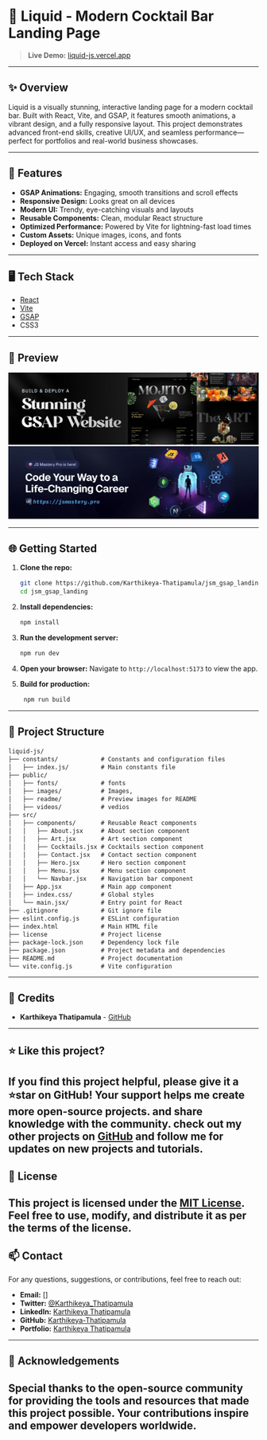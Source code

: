 # 🥂 Liquid - Modern Cocktail Bar Landing Page

> **Live Demo:** [liquid-js.vercel.app](https://liquid-js.vercel.app/#home)

---

## ✨ Overview

Liquid is a visually stunning, interactive landing page for a modern cocktail bar. Built with React, Vite, and GSAP, it features smooth animations, a vibrant design, and a fully responsive layout. This project demonstrates advanced front-end skills, creative UI/UX, and seamless performance—perfect for portfolios and real-world business showcases.

---

## 🚀 Features

- **GSAP Animations:** Engaging, smooth transitions and scroll effects
- **Responsive Design:** Looks great on all devices
- **Modern UI:** Trendy, eye-catching visuals and layouts
- **Reusable Components:** Clean, modular React structure
- **Optimized Performance:** Powered by Vite for lightning-fast load times
- **Custom Assets:** Unique images, icons, and fonts
- **Deployed on Vercel:** Instant access and easy sharing

---

## 🖥️ Tech Stack

- [React](https://react.dev/)
- [Vite](https://vitejs.dev/)
- [GSAP](https://greensock.com/gsap/)
- CSS3

---

## 📸 Preview

![Hero Section](public/readme/hero.png)
![Menu Section](public/readme/jsmpro.png)

---

## 🌐 Getting Started

1. **Clone the repo:**
   ```bash
   git clone https://github.com/Karthikeya-Thatipamula/jsm_gsap_landing.git
   cd jsm_gsap_landing
    ```
2. **Install dependencies:**
   ```bash
   npm install
   ```
3. **Run the development server:**
    ```bash 
    npm run dev
    ```
4. **Open your browser:**
   Navigate to `http://localhost:5173` to view the app.

5. **Build for production:**
   ```bash
    npm run build
    ```
---
## 📂 Project Structure
```
liquid-js/
├── constants/            # Constants and configuration files
│   ├── index.js/         # Main constants file
├── public/
│   ├── fonts/            # fonts
│   ├── images/           # Images,
│   ├── readme/           # Preview images for README
│   ├── videos/           # vedios
├── src/
│   ├── components/       # Reusable React components
│   │   ├── About.jsx     # About section component
│   │   ├── Art.jsx       # Art section component
│   │   ├── Cocktails.jsx # Cocktails section component
│   │   ├── Contact.jsx   # Contact section component
│   │   ├── Hero.jsx      # Hero section component
│   │   ├── Menu.jsx      # Menu section component
│   │   └── Navbar.jsx    # Navigation bar component
│   ├── App.jsx           # Main app component
│   ├── index.css/        # Global styles
│   └── main.jsx/         # Entry point for React
├── .gitignore            # Git ignore file
├── eslint.config.js      # ESLint configuration
├── index.html            # Main HTML file
├── license               # Project license
├── package-lock.json     # Dependency lock file
├── package.json          # Project metadata and dependencies
├── README.md             # Project documentation
└── vite.config.js        # Vite configuration
``` 
---
## 🤝 Credits 
- **Karthikeya Thatipamula** - [GitHub](https://github.com/Karthikeya-Thatipamula)
---
## ⭐️ Like this project? 
If you find this project helpful, please give it a ⭐️star on GitHub! Your support helps me create more open-source projects. and share knowledge with the community. check out my other projects on [GitHub](https://github.com/Karthikeya-Thatipamula) and follow me for updates on new projects and tutorials.  
---
## 📄 License 
This project is licensed under the [MIT License](). Feel free to use, modify, and distribute it as per the terms of the license.
---
## 📫 Contact 
For any questions, suggestions, or contributions, feel free to reach out:
- **Email:** []
- **Twitter:** [@Karthikeya_Thatipamula]()
- **LinkedIn:** [Karthikeya Thatipamula]()
- **GitHub:** [Karthikeya-Thatipamula]()
- **Portfolio:** [Karthikeya Thatipamula]()
---
## 🙏 Acknowledgements
Special thanks to the open-source community for providing the tools and resources that made this project possible. Your contributions inspire and empower developers worldwide.
---